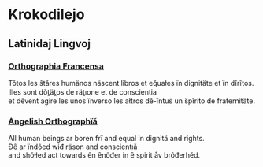 # Krokodilejo

## Latinidaj Lingvoj

### [Orthographia Francensa](fr.md)

Tǒtos les ŝtăres humänos näscent libros et eq̆uałes ïn dignitäte et ïn dĭrĩtos.  
Illes sont dǒt̯ät̯os de rät̯ıone et de conscientia  
et dẽvent agire les unos ïnverso les ałtros dĕ-ȋntus̄ un s̈pĭrito de fraternitäte.  

### [Ȧngelish Orthographïă](en.md)

All human beings ar boren frï and equal in dignitä and rights.  
Đȇ ar ïndõed wiđ räson and conscientıă  
and shǒłłed act towards ên ȇnôđer in ȇ spirit åv brôđerhěd.  


